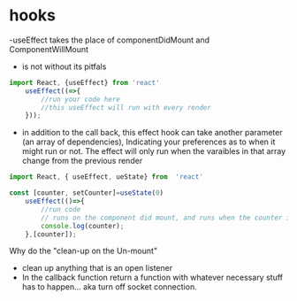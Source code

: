 # hooks

 -useEffect takes the place of componentDidMount and ComponentWillMount

- is not without its pitfals

```js
import React, {useEffect} from 'react'
    useEffect((=>{
        //run your code here
        //this useEffect will run with every render
    }));
```

- in addition to the call back, this effect hook can take another parameter (an array of dependencies), Indicating your preferences as to when it might run or not. The effect will only run when the varaibles in that array change from the previous render

```js
import React, { useEffect, ueState} from  'react'

const [counter, setCounter]=useState(0)
    useEffect(()=>{
        //run code
        // runs on the component did mount, and runs when the counter is updated
        console.log(counter);
    },[counter]);
```

Why do the "clean-up on the Un-mount"

- clean up anything that is an open listener
- In the callback function return a function with whatever necessary stuff has to happen... aka turn off socket connection.
